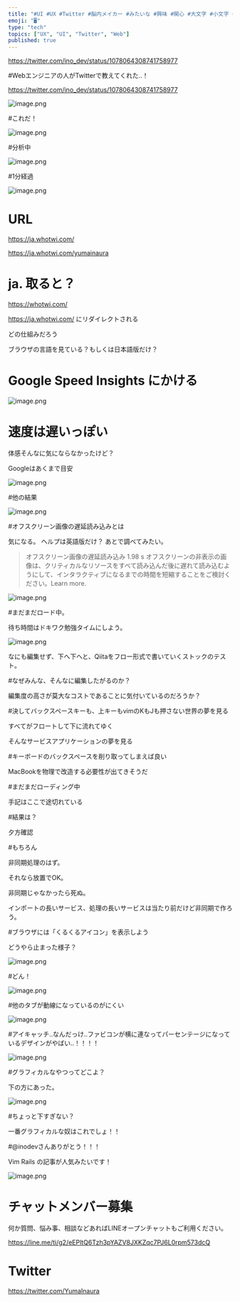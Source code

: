 ```yaml
---
title: "#UI #UX #Twitter #脳内メイカー #みたいな #興味 #関心 #大文字 #小文字 #Web #サービス #whotwi @y"
emoji: "🖥"
type: "tech"
topics: ["UX", "UI", "Twitter", "Web"]
published: true
---
```


https://twitter.com/ino_dev/status/1078064308741758977

#Webエンジニアの人がTwitterで教えてくれた‥！

https://twitter.com/ino_dev/status/1078064308741758977

![image.png](https://qiita-image-store.s3.amazonaws.com/0/89618/220a6cdf-cbe2-7051-f361-dd8bd5aeaead.png)

#これだ！

![image.png](https://qiita-image-store.s3.amazonaws.com/0/89618/7f0b5a68-610c-65cc-2c4b-fc6fcf595faf.png)

#分析中

![image.png](https://qiita-image-store.s3.amazonaws.com/0/89618/7bf09f74-27a0-7b4e-bac9-2f0dff40ed54.png)

#1分経過

![image.png](https://qiita-image-store.s3.amazonaws.com/0/89618/b6323066-a8a1-335e-73ba-3af952bfc04a.png)

# URL


https://ja.whotwi.com/

https://ja.whotwi.com/yumainaura

# ja. 取ると？

https://whotwi.com/

https://ja.whotwi.com/ にリダイレクトされる

どの仕組みだろう

ブラウザの言語を見ている？もしくは日本語版だけ？

# Google Speed Insights にかける

![image.png](https://qiita-image-store.s3.amazonaws.com/0/89618/dd302c8c-2917-f4fa-e6ef-3e313deca52e.png)

# 速度は遅いっぽい


体感そんなに気にならなかったけど？

Googleはあくまで目安

![image.png](https://qiita-image-store.s3.amazonaws.com/0/89618/b708ec9d-ca37-fbd4-038a-f6d76b535b13.png)

#他の結果

![image.png](https://qiita-image-store.s3.amazonaws.com/0/89618/2a26e633-27a4-e411-417f-591e0e0cbbc2.png)

#オフスクリーン画像の遅延読み込みとは

気になる。
ヘルプは英語版だけ？
あとで調べてみたい。

>オフスクリーン画像の遅延読み込み
>1.98 s
>オフスクリーンの非表示の画像は、クリティカルなリソースをすべて読み込んだ後に遅れて読み込むようにして、インタラクティブになるまでの時間を短縮することをご検討ください。Learn more.


![image.png](https://qiita-image-store.s3.amazonaws.com/0/89618/162fd608-8d06-390b-7810-4ec3d0021a2a.png)

#まだまだロード中。

待ち時間はドキワク勉強タイムにしよう。

![image.png](https://qiita-image-store.s3.amazonaws.com/0/89618/093408a0-a782-e7b4-1811-6e1e13d56a1d.png)

なにも編集せず、下へ下へと、Qiitaをフロー形式で書いていくストックのテスト。

#なぜみんな、そんなに編集したがるのか？

編集度の高さが莫大なコストであることに気付いているのだろうか？

#決してバックスペースキーも、上キーもvimのKもJも押さない世界の夢を見る

すべてがフロートして下に流れてゆく

そんなサービスアプリケーションの夢を見る

#キーボードのバックスペースを削り取ってしまえば良い

MacBookを物理で改造する必要性が出てきそうだ

#まだまだローディング中

手記はここで途切れている

#結果は？

夕方確認

#もちろん

非同期処理のはず。

それなら放置でOK。

非同期じゃなかったら死ぬ。

インポートの長いサービス、処理の長いサービスは当たり前だけど非同期で作ろう。

#ブラウザには「くるくるアイコン」を表示しよう

どうやら止まった様子？

![image.png](https://qiita-image-store.s3.amazonaws.com/0/89618/88af6e75-670e-132d-edce-3d68314046c2.png)

#どん！

![image.png](https://qiita-image-store.s3.amazonaws.com/0/89618/7c54fba7-685a-66cb-f047-7e83872154ad.png)

#他のタブが動線になっているのがにくい

![image.png](https://qiita-image-store.s3.amazonaws.com/0/89618/6684fd34-6984-22e3-52e2-a14f50bbdbb1.png)

#アイキャッチ‥なんだっけ‥ファビコンが横に連なってパーセンテージになっているデザインがやばい‥！！！！

![image.png](https://qiita-image-store.s3.amazonaws.com/0/89618/04db121b-1c39-f442-e90d-9051c86382cf.png)

#グラフィカルなやつってどこよ？

下の方にあった。

![image.png](https://qiita-image-store.s3.amazonaws.com/0/89618/9333f53b-a9e2-160c-6854-6a7d107663cf.png)

#ちょっと下すぎない？

一番グラフィカルな奴はこれでしょ！！

#@inodevさんありがとう！！！

Vim Rails の記事が人気みたいです！

![image.png](https://qiita-image-store.s3.amazonaws.com/0/89618/924ef1ee-5b26-1b6b-599a-fb4d7c0b63e6.png)








<!-- Update From Qiita API -->

# チャットメンバー募集


何か質問、悩み事、相談などあればLINEオープンチャットもご利用ください。

https://line.me/ti/g2/eEPltQ6Tzh3pYAZV8JXKZqc7PJ6L0rpm573dcQ





# Twitter


https://twitter.com/YumaInaura


<!-- Update From Qiita API -->


